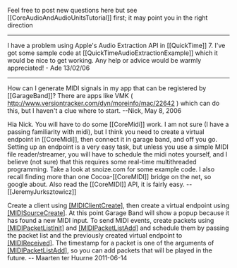 Feel free to post new questions here but see [[CoreAudioAndAudioUnitsTutorial]] first; it may point you in the right direction

----

I have a problem using Apple's Audio Extraction API in [[QuickTime]] 7. I've got some sample code at [[QuickTimeAudioExtractionExample]] which it would be nice to get working. Any help or advice would be warmly appreciated! - Ade 13/02/06

----

How can I generate MIDI signals in my app that can be registered by [[GarageBand]]? There are apps like VMK ( http://www.versiontracker.com/dyn/moreinfo/mac/22642 ) which can do this, but I haven't a clue where to start.
--Nick, May 8, 2006

Hia Nick. You will have to do some [[CoreMidi]] work. I am not sure (I have a passing familiarity with midi), but I think you need to create a virtual endpoint in [[CoreMidi]], then connect it in garage band, and off you go. Setting up an endpoint is a very easy task, but unless you use a simple MIDI file reader/streamer, you will have to schedule the midi notes yourself, and I believe (not sure) that this requires some real-time multithreaded programming. Take a look at snoize.com for some example code. I also recall finding more than one Cocoa-[[CoreMIDI]] bridge on the net, so google about. Also read the [[CoreMIDI]] API, it is fairly easy. --[[JeremyJurksztowicz]]

Create a client using [[MIDIClientCreate]](), then create a virtual endpoint using [[MIDISourceCreate]](). At this point Garage Band will show a popup because it has found a new MIDI input. To send MIDI events, create packets using [[MIDIPacketListInit]]() and [[MIDIPacketListAdd]]() and schedule them by passing the packet list and the previously created virtual endpoint to [[MIDIReceived]](). The timestamp for a packet is one of the arguments of [[MIDIPacketListAdd]](), so you can add packets that will be played in the future. -- Maarten ter Huurne 2011-06-14